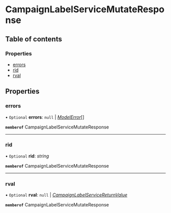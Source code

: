 # CampaignLabelServiceMutateResponse


## Table of contents

### Properties

- [errors](campaignlabelservicemutateresponse.md#errors)
- [rid](campaignlabelservicemutateresponse.md#rid)
- [rval](campaignlabelservicemutateresponse.md#rval)

## Properties

### errors

• `Optional` **errors**: ``null`` \| [*ModelError*](modelerror.md)[]

**`memberof`** CampaignLabelServiceMutateResponse

___

### rid

• `Optional` **rid**: *string*

**`memberof`** CampaignLabelServiceMutateResponse

___

### rval

• `Optional` **rval**: ``null`` \| [*CampaignLabelServiceReturnValue*](campaignlabelservicereturnvalue.md)

**`memberof`** CampaignLabelServiceMutateResponse
